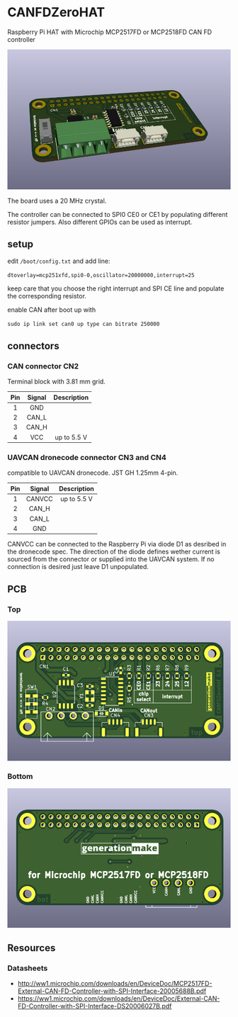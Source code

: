 # CANFDZeroHAT
Raspberry Pi HAT with Microchip MCP2517FD or MCP2518FD CAN FD controller

![CANFDZeroHAT rendering](docs/images/CANFDZeroHAT_rendering.png)

The board uses a 20 MHz crystal.

The controller can be connected to SPI0 CE0 or CE1 by populating different resistor jumpers. Also different GPIOs can be used as interrupt.

## setup

edit `/boot/config.txt` and add line:

`dtoverlay=mcp251xfd,spi0-0,oscillator=20000000,interrupt=25`

keep care that you choose the right interrupt and SPI CE line and populate the corresponding resistor.

enable CAN after boot up with

`sudo ip link set can0 up type can bitrate 250000`

## connectors

### CAN connector CN2

Terminal block with 3.81 mm grid.

| **Pin** | **Signal**    | **Description**                  |
|:-------:|:-------------:|:--------------------------------:|
| 1       | GND           |                                  |
| 2       | CAN_L         |                                  |
| 3       | CAN_H         |                                  |
| 4       | VCC           | up to 5.5 V                      |

### UAVCAN dronecode connector CN3 and CN4

compatible to UAVCAN dronecode. JST GH 1.25mm 4-pin.

| **Pin** | **Signal**    | **Description**                  |
|:-------:|:-------------:|:--------------------------------:|
| 1       | CANVCC        | up to 5.5 V                      |
| 2       | CAN_H         |                                  |
| 3       | CAN_L         |                                  |
| 4       | GND           |                                  |

CANVCC can be connected to the Raspberry Pi via diode D1 as desribed in the dronecode spec. The direction of the diode defines wether current is sourced from the connector or supplied into the UAVCAN system. If no connection is desired just leave D1 unpopulated.

## PCB

### Top

![CANFDZeroHAT PCB top](docs/images/CANFDZeroHAT_top.png)

### Bottom

![CANFDZeroHAT PCB bot](docs/images/CANFDZeroHAT_bot.png)


## Resources

### Datasheets

 * http://ww1.microchip.com/downloads/en/DeviceDoc/MCP2517FD-External-CAN-FD-Controller-with-SPI-Interface-20005688B.pdf
 * https://ww1.microchip.com/downloads/en/DeviceDoc/External-CAN-FD-Controller-with-SPI-Interface-DS20006027B.pdf
